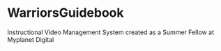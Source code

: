 # WarriorsGuidebook
Instructional Video Management System created as a Summer Fellow at Myplanet Digital
